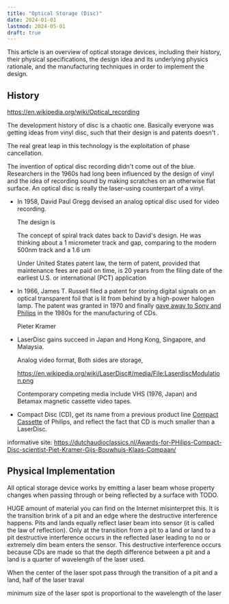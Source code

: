 ```yaml
---
title: "Optical Storage (Disc)"
date: 2024-01-01
lastmod: 2024-05-01
draft: true
---
```


This article is an overview of optical storage devices,
including their history, their physical specifications, the design idea and its underlying physics rationale,
and the manufacturing techniques in order to implement the design.

<!-- https://upload.wikimedia.org/wikipedia/commons/a/ad/Comparison_CD_DVD_HDDVD_BD.svg
https://www.laesieworks.com/digicom/Storage_CD.html
https://www.clir.org/pubs/reports/pub121/sec3/
https://archive.org/details/compactdischandb0000pohl/page/n9/mode/2up
https://en.wikipedia.org/wiki/Photoresist
https://en.wikipedia.org/wiki/Photolithography -->

## History

https://en.wikipedia.org/wiki/Optical_recording


The development history of disc is a chaotic one. Basically everyone was getting ideas from vinyl disc,
such that their design is and patents doesn't .

The real great leap in this technology is the exploitation of phase cancellation.

The invention of optical disc recording didn't come out of the blue.
Researchers in the 1960s had long been influenced by the design of vinyl and the idea of recording sound by making scratches
on an otherwise flat surface. An optical disc is really the laser-using counterpart of a vinyl.

- In 1958, David Paul Gregg devised an analog optical disc used for video recording.

    The design is 

    The concept of spiral track dates back to David's design. He was thinking about a 1 micrometer track and gap, comparing
    to the modern 500nm track and a 1.6 um 

    Under United States patent law, the term of patent, provided that maintenance fees are paid on time, is 20 years from the filing date of the earliest U.S. or international (PCT) application

- In 1966, James T. Russell filed a patent for storing digital signals on an optical transparent foil that is lit from behind by a high-power halogen lamp. The patent was granted in 1970 and finally [gave away to Sony and Philips](https://archive.seattletimes.com/archive/?date=20041129&slug=cdman29) in the 1980s for the manufacturing of CDs.


    Pieter Kramer
- LaserDisc gains succeed in Japan and Hong Kong, Singapore, and Malaysia.

    Analog video format, Both sides are storage, 
    
    https://en.wikipedia.org/wiki/LaserDisc#/media/File:LaserdiscModulation.png

    Contemporary competing media include VHS (1976, Japan) and Betamax  magnetic cassette video tapes.
- Compact Disc (CD), get its name from a previous product line [Compact Cassette](https://en.wikipedia.org/wiki/Cassette_tape) of Philips, and reflect the fact that CD is much smaller than a LaserDisc.

informative site:
https://dutchaudioclassics.nl/Awards-for-PHilips-Compact-Disc-scientist-Piet-Kramer-Gijs-Bouwhuis-Klaas-Compaan/


## Physical Implementation  

All optical storage device works by emitting a laser beam whose property changes when passing through or being reflected by a surface with TODO.

HUGE amount of material you can find on the Internet misinterpret this.
It is the transition brink of a pit and an edge where the destructive interference happens.
Pits and lands equally reflect laser beam into sensor (it is called the law of reflection). Only at the transition from a pit to a land or land to a pit destructive interference occurs in the reflected laser leading to no or extremely dim beam enters the sensor.  This destructive interference occurs because CDs are made so that the depth difference between a pit and a land is a quarter of wavelength of the laser used.

When the center of the laser spot pass through the transition of a pit and a land, half of the laser traval 
<!-- Both peaks and troughs are 0, where as the transition between both is 1.>? TRUE?  -->

minimum size of the laser spot is proportional to the wavelength of the laser

